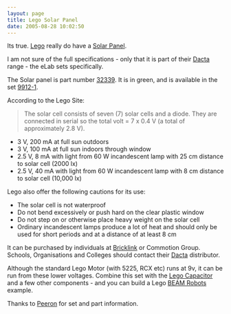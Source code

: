 ```yaml
---
layout: page
title: Lego Solar Panel
date: 2005-08-28 10:02:50
---
```

Its true. [Lego](/wiki/lego.html "The best known construction toy") really do have a [Solar Panel](/wiki/solar_panel.html "Solar Panel").

I am not sure of the full specifications - only that it is part of their [Dacta](/wiki/dacta.html "DACTA") range - the eLab sets specifically.

The Solar panel is part number [32339](http://www.peeron.com/inv/parts/32339). It is in green, and is available in the set [9912-1](http://www.peeron.com/inv/sets/9912-1).

According to the Lego Site:

> The solar cell consists of seven (7) solar cells and a diode. They are connected in serial so the total volt = 7 x 0.4 V (a total of approximately 2.8 V).

* 3 V, 200 mA at full sun outdoors
* 3 V, 100 mA at full sun indoors through window
* 2.5 V, 8 mA with light from 60 W incandescent lamp with 25 cm distance to solar cell (2000 lx)
* 2.5 V, 40 mA with light from 60 W incandescent lamp with 8 cm distance to solar cell (10,000 lx)

Lego also offer the following cautions for its use:

* The solar cell is not waterproof
* Do not bend excessively or push hard on the clear plastic window
* Do not step on or otherwise place heavy weight on the solar cell
* Ordinary incandescent lamps produce a lot of heat and should only be used for short periods and at a distance of at least 8 cm

It can be purchased by individuals at [Bricklink](/wiki/bricklink.html "Lego Trading Commnity") or Commotion Group. Schools, Organisations and Colleges should contact their [Dacta](/wiki/dacta.html "DACTA") distributor.

Although the standard Lego Motor (with 5225, RCX etc) runs at 9v, it can be run from these lower voltages.  Combine this set with the [Lego Capacitor](/wiki/lego_capacitor.html "Lego Capacitor") and a few other components - and you can build a Lego [BEAM Robots](/wiki/beam_robots.html "Biology, Electronics, Aesthetics and Mechanics") example.

Thanks to [Peeron](/wiki/peeron.html "Online database of Lego Sets and Parts") for set and part information.

